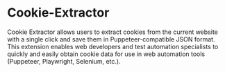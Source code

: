 # Cookie-Extractor
Cookie Extractor allows users to extract cookies from the current website with a single click and save them in Puppeteer-compatible JSON format. This extension enables web developers and test automation specialists to quickly and easily obtain cookie data for use in web automation tools (Puppeteer, Playwright, Selenium, etc.).
